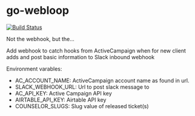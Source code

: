 # go-webloop

[![Build Status](https://travis-ci.com/brettski/go-webloop.svg?branch=master)](https://travis-ci.com/brettski/go-webloop)

Not the webhook, but the...

Add webhook to catch hooks from ActiveCampaign when for new client adds and post basic information to Slack inbound webhook

Environment varables:

* AC_ACCOUNT_NAME: ActiveCampaign account name as found in url.
* SLACK_WEBHOOK_URL: Url to post slack message to
* AC_API_KEY: Active Campaign API key
* AIRTABLE_API_KEY: Airtable API key
* COUNSELOR_SLUGS: Slug value of released ticket(s)
